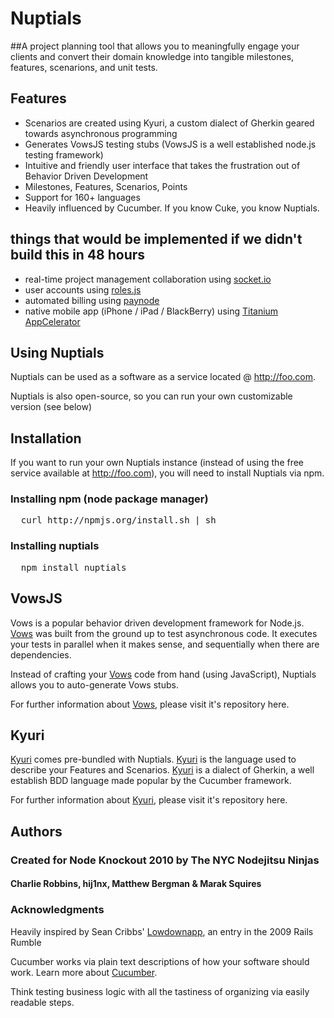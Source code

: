 # Nuptials

##A project planning tool that allows you to meaningfully engage your clients and convert their domain knowledge into tangible milestones, features, scenarions, and unit tests.

## Features

- Scenarios are created using Kyuri, a custom dialect of Gherkin geared towards asynchronous programming
- Generates VowsJS testing stubs (VowsJS is a well established node.js testing framework)
- Intuitive and friendly user interface that takes the frustration out of Behavior Driven Development
- Milestones, Features, Scenarios, Points
- Support for 160+ languages
- Heavily influenced by Cucumber. If you know Cuke, you know Nuptials.


## things that would be implemented if we didn't build this in 48 hours

- real-time project management collaboration using [socket.io][9]
- user accounts using [roles.js][7]
- automated billing using [paynode][8]
- native mobile app (iPhone / iPad / BlackBerry) using [Titanium AppCelerator][6]

## Using Nuptials

Nuptials can be used as a software as a service located @ http://foo.com.

Nuptials is also open-source, so you can run your own customizable version (see below)


## Installation

If you want to run your own Nuptials instance (instead of using the free service available at http://foo.com), you will need to install Nuptials via npm.


### Installing npm (node package manager)
<pre>
  curl http://npmjs.org/install.sh | sh
</pre>

### Installing nuptials
<pre>
  npm install nuptials
</pre>


## VowsJS

Vows is a popular behavior driven development framework for Node.js. [Vows][3] was built from the ground up to test asynchronous code. It executes your tests in parallel when it makes sense, and sequentially when there are dependencies.

Instead of crafting your [Vows][3] code from hand (using JavaScript), Nuptials allows you to auto-generate Vows stubs. 

For further information about [Vows][3], please visit it's repository here. 

## Kyuri

[Kyuri][1] comes pre-bundled with Nuptials. [Kyuri][1] is the language used to describe your Features and Scenarios. [Kyuri][1] is a dialect of Gherkin, a well establish BDD language made popular by the Cucumber framework. 

For further information about [Kyuri][1], please visit it's repository here.


## Authors
### Created for Node Knockout 2010 by The NYC Nodejitsu Ninjas
#### Charlie Robbins, hij1nx, Matthew Bergman & Marak Squires

### Acknowledgments
Heavily inspired by Sean Cribbs' [Lowdownapp][4], an entry in the 2009 Rails Rumble

Cucumber works via plain text descriptions of how your software should work. 
Learn more about [Cucumber][2].

Think testing business logic with all the tastiness of organizing via easily readable steps.

[1]:  http://github.com/nodejitsu/kyuri  "Kyuri"
[2]:  http://cukes.info/    "Cucumber"
[3]:  http://vowsjs.org/  "Vowjs"
[4]:  http://lowdownapp.com/  "Lowdownapp"
[5]:  http://foo.com/ "nuptials"
[6]:  http://www.appcelerator.com/ "Titanium AppCelerator"
[7]:  http://github.com/marak/roles.js/ "roles.js"
[8]:  http://github.com/jamescarr/paynode "paynode"
[9]:  http://socket.io/ "socket.io"

